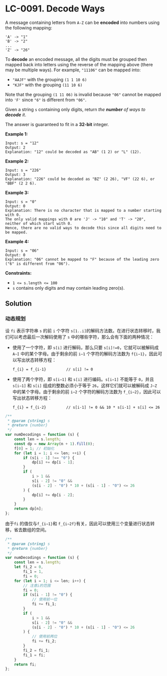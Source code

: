 # LC-0091. Decode Ways

A message containing letters from `A-Z` can be **encoded** into numbers using the following mapping:

```
'A' -> "1"
'B' -> "2"
...
'Z' -> "26"
```

To **decode** an encoded message, all the digits must be grouped then mapped back into letters using the reverse of the mapping above (there may be multiple ways). For example, `"11106"` can be mapped into:

-   `"AAJF"` with the grouping `(1 1 10 6)`
-   `"KJF"` with the grouping `(11 10 6)`

Note that the grouping `(1 11 06)` is invalid because `"06"` cannot be mapped into `'F'` since `"6"` is different from `"06"`.

Given a string `s` containing only digits, return _the **number** of ways to **decode** it_.

The answer is guaranteed to fit in a **32-bit** integer.

**Example 1:**

```
Input: s = "12"
Output: 2
Explanation: "12" could be decoded as "AB" (1 2) or "L" (12).
```

**Example 2:**

```
Input: s = "226"
Output: 3
Explanation: "226" could be decoded as "BZ" (2 26), "VF" (22 6), or "BBF" (2 2 6).
```

**Example 3:**

```
Input: s = "0"
Output: 0
Explanation: There is no character that is mapped to a number starting with 0.
The only valid mappings with 0 are 'J' -> "10" and 'T' -> "20", neither of which start with 0.
Hence, there are no valid ways to decode this since all digits need to be mapped.
```

**Example 4:**

```
Input: s = "06"
Output: 0
Explanation: "06" cannot be mapped to "F" because of the leading zero ("6" is different from "06").
```

**Constraints:**

-   `1 <= s.length <= 100`
-   `s` contains only digits and may contain leading zero(s).

## Solution

### 动态规划

设 `fi` 表示字符串 `s` 的前 `i` 个字符 `s[1..i]`的解码方法数。在进行状态转移时，我们可以考虑最后一次解码使用了 `s` 中的哪些字符，那么会有下面的两种情况：

-   使用了一个字符，即 `s[i]` 进行解码，那么只要 `s[i]!=0`，它就可以被解码成 `A∼I` 中的某个字母。由于剩余的前 `i−1` 个字符的解码方法数为 `f{i−1}`，因此可以写出状态转移方程：

    ```
    f_{i} = f_{i-1}			// s[i] != 0
    ```

-   使用了两个字符，即 `s[i−1]` 和 `s[i]` 进行编码。`s[i−1]` 不能等于 `0`，并且 `s[i−1]` 和 `s[i]` 组成的整数必须小于等于 `26`，这样它们就可以被解码成 `J∼Z` 中的某个字母。由于剩余的前 `i−2` 个字符的解码方法数为 `f_{i−2}`​，因此可以写出状态转移方程：

    ```
    f_{i} = f_{i-2}			// s[i-1] != 0 && 10 * s[i-1] + s[i] <= 26
    ```

```javascript
/**
 * @param {string} s
 * @return {number}
 */
var numDecodings = function (s) {
    const len = s.length;
    const dp = new Array(n + 1).fill(0);
    f[0] = 1; // 初始化
    for (let i = 1; i <= len; ++i) {
        if (s[i - 1] !== "0") {
            dp[i] += dp[i - 1];
        }
        if (
            i > 1 &&
            s[i - 2] != "0" &&
            (s[i - 2] - "0") * 10 + (s[i - 1] - "0") <= 26
        ) {
            dp[i] += dp[i - 2];
        }
    }
    return dp[n];
};
```

由于`fi` 的值仅与`f_{i−1}`和 `f_{i−2f}`有关，因此可以使用三个变量进行状态转移，省去数组的空间。

```javascript
/**
 * @param {string} s
 * @return {number}
 */
var numDecodings = function (s) {
    const len = s.length;
    let fi_2 = 0,
        fi_1 = 1,
        fi = 0;
    for (let i = 1; i <= len; i++) {
        // 注意i的范围
        fi = 0;
        if (s[i - 1] != "0") {
            // 使用前一位
            fi += fi_1;
        }
        if (
            i > 1 &&
            s[i - 2] != "0" &&
            (s[i - 2] - "0") * 10 + (s[i - 1] - "0") <= 26
        ) {
            // 使用前两位
            fi += fi_2;
        }
        fi_2 = fi_1;
        fi_1 = fi;
    }
    return fi;
};
```

